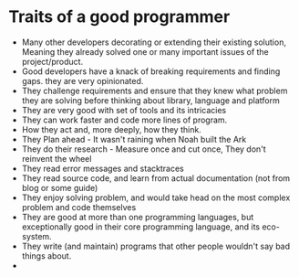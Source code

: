 # Traits of a good programmer
* Many other developers decorating or extending their existing solution, Meaning they already solved one or many important issues of the project/product.
* Good developers have a knack of breaking requirements and finding gaps. they are very opinionated.
* They challenge requirements and ensure that they knew what problem they are solving before thinking about library, language and platform
* They are very good with set of tools and its intricacies
* They can work faster and code more lines of program. 
* How they act and, more deeply, how they think.
* They Plan ahead - It wasn't raining when Noah built the Ark
* They do their research - Measure once and cut once, They don't reinvent the wheel
* They read error messages and stacktraces
* They read source code, and learn from actual documentation (not from blog or some guide)
* They enjoy solving problem, and would take head on the most complex problem and code themselves
* They are good at more than one programming languages, but exceptionally good in their core programming language, and its eco-system.
* They write (and maintain) programs that other people wouldn't say bad things about.
* 
